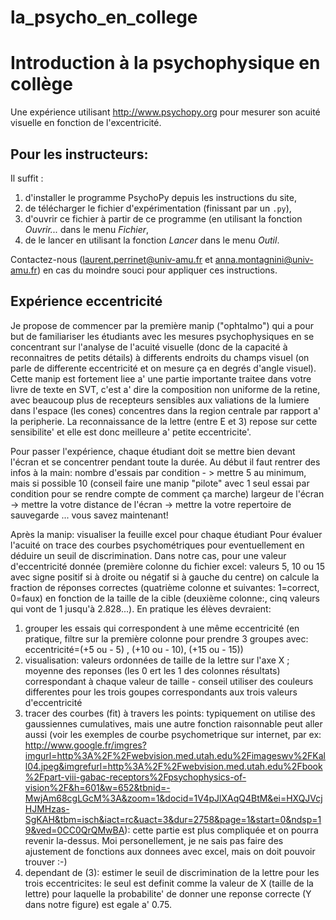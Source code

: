 # la_psycho_en_college
Introduction à la psychophysique en collège
===========================================

Une expérience utilisant http://www.psychopy.org pour mesurer son acuité visuelle en fonction de l'excentricité.



Pour les instructeurs:
----------------------

Il suffit :

 1. d'installer le programme PsychoPy depuis les instructions du site,
 2. de télécharger le fichier d'expérimentation (finissant par un ``.py``),
 3. d'ouvrir ce fichier à partir de ce programme (en utilisant la fonction *Ouvrir...* dans le menu *Fichier*,
 4. de le lancer en utilisant la fonction *Lancer* dans le menu *Outil*.

Contactez-nous (laurent.perrinet@univ-amu.fr et anna.montagnini@univ-amu.fr) en cas du moindre souci pour appliquer ces instructions.

Expérience eccentricité
-----------------------

Je propose de commencer par la première manip ("ophtalmo") qui a pour but de familiariser les étudiants avec les mesures psychophysiques en se concentrant sur l'analyse de l'acuité visuelle (donc de la capacité à reconnaitres de petits détails) à differents endroits du champs visuel (on parle de differente eccentricité et on mesure ça en degrés d'angle visuel). Cette manip est fortement liee a' une partie importante traitee dans votre livre de texte en SVT, c'est a' dire la composition non uniforme de la retine, avec beaucoup plus de recepteurs sensibles aux valiations de la lumiere dans l'espace (les cones) concentres dans la region centrale par rapport a' la peripherie. La reconnaissance de la lettre (entre E et 3) repose sur cette sensibilite' et elle est donc meilleure a' petite eccentricite'.

Pour passer l'expérience, chaque étudiant doit se mettre bien devant l'écran et se concentrer pendant toute la durée.  Au début il faut rentrer des infos à la main:
nombre d'essais par condition - > mettre 5 au minimum, mais si possible 10 (conseil faire une manip "pilote" avec 1 seul essai par condition pour se rendre compte de comment ça marche)
largeur de l'écran -> mettre la votre
distance de l'écran -> mettre la votre
repertoire de sauvegarde ... vous savez maintenant!

Après la manip: visualiser la feuille excel pour chaque étudiant
Pour évaluer l'acuité on trace des courbes psychométriques pour eventuellement en déduire un seuil de discrimination. Dans notre cas, pour une valeur d'eccentricité donnée (première colonne du fichier excel: valeurs 5, 10 ou 15 avec signe positif si à droite ou négatif si à gauche du centre) on calcule la fraction de réponses correctes (quatrième colonne et suivantes: 1=correct, 0=faux) en fonction de la taille de la cible (deuxième colonne:, cinq valeurs qui vont de 1 jusqu'à 2.828...).
En pratique les élèves devraient:
1) grouper les essais qui correspondent à une même eccentricité (en pratique, filtre sur la première colonne pour prendre 3 groupes avec: eccentricité=(+5 ou - 5) , (+10 ou - 10), (+15 ou - 15)) 
2) visualisation: valeurs ordonnées de taille de la lettre sur l'axe X ; moyenne des reponses (les 0 ert les 1 des colonnes résultats) correspondant à chaque valeur de taille - conseil utiliser des couleurs differentes pour les trois goupes correspondants aux trois valeurs d'eccentricité
3) tracer des courbes (fit) à travers les points: typiquement on utilise des gaussiennes cumulatives, mais une autre fonction raisonnable peut aller aussi (voir les exemples de courbe psychometrique sur internet, par ex:
http://www.google.fr/imgres?imgurl=http%3A%2F%2Fwebvision.med.utah.edu%2Fimageswv%2FKall04.jpeg&imgrefurl=http%3A%2F%2Fwebvision.med.utah.edu%2Fbook%2Fpart-viii-gabac-receptors%2Fpsychophysics-of-vision%2F&h=601&w=652&tbnid=-MwjAm68cgLGcM%3A&zoom=1&docid=1V4pJlXAqQ4BtM&ei=HXQJVcjHJMHzas-SgKAH&tbm=isch&iact=rc&uact=3&dur=2758&page=1&start=0&ndsp=19&ved=0CC0QrQMwBA): cette partie est plus compliquée et on pourra revenir la-dessus. Moi personellement, je ne sais pas faire des ajustement de fonctions aux donnees avec excel, mais on doit pouvoir trouver :-)
4) dependant de (3): estimer le seuil de discrimination de la lettre pour les trois eccentricites: le seul est definit comme la valeur de X (taille de la lettre) pour laquelle la probabilite' de donner une reponse correcte (Y dans notre figure) est egale a' 0.75.
